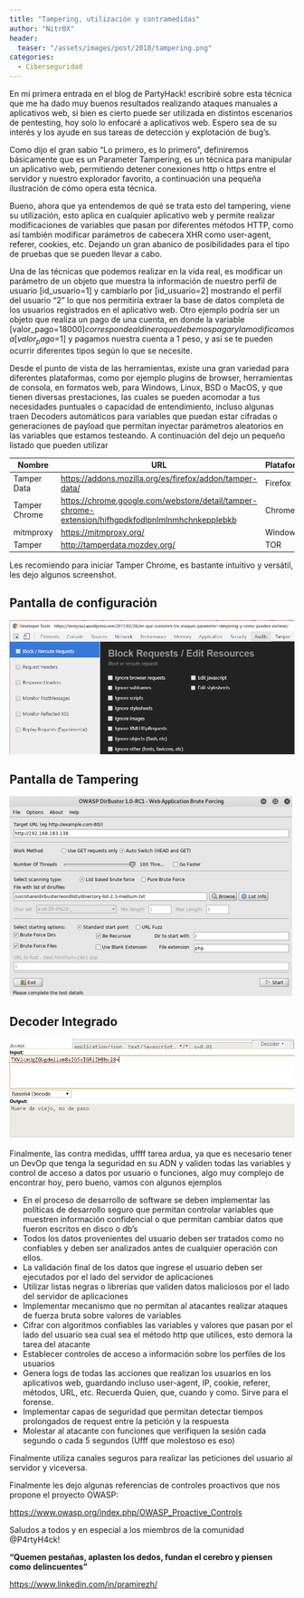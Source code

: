 ```yaml
---
title: "Tampering, utilización y contramedidas"
author: "Nitr0X"
header: 
  teaser: "/assets/images/post/2018/tampering.png"
categories:
  - Ciberseguridad
---
```


En mi primera entrada en el blog de PartyHack! escribiré sobre esta técnica que me ha dado muy buenos resultados realizando ataques manuales a aplicativos web, si bien es cierto puede ser utilizada en distintos escenarios de pentesting, hoy solo lo enfocaré a aplicativos web. Espero sea de su interés y los ayude en sus tareas de detección y explotación de bug’s.

Como dijo el gran sabio “Lo primero, es lo primero”,  definiremos básicamente que  es un Parameter Tampering, es un técnica para manipular  un aplicativo web,  permitiendo detener conexiones http o https entre el servidor y nuestro explorador favorito, a continuación una pequeña ilustración de cómo opera esta técnica.

Bueno, ahora que ya entendemos de qué se trata esto del tampering, viene su utilización, esto aplica en cualquier aplicativo web y permite realizar modificaciones de variables que pasan por diferentes métodos HTTP, como así también modificar parámetros de cabecera XHR como user-agent, referer, cookies, etc. Dejando un gran abanico de posibilidades para el tipo de pruebas que se pueden llevar a cabo.

Una de las técnicas que podemos realizar en la vida real, es modificar un parámetro de un objeto que muestra la información de nuestro perfil de usuario [id_usuario=1] y cambiarlo por [id_usuario=2] mostrando el perfil del usuario “2” lo que nos permitiría extraer la base de datos completa de los usuarios registrados en el aplicativo web. Otro ejemplo podría ser un objeto que realiza un pago de una cuenta, en donde la variable [valor_pago=$18000] corresponde al dinero que debemos pagar y la modificamos a [valor_pago=$1] y pagamos nuestra cuenta a 1 peso, y así se te pueden ocurrir diferentes tipos según lo que se necesite.

Desde el punto de vista de las herramientas, existe una gran variedad para diferentes plataformas, como por ejemplo plugins de browser, herramientas de consola, en formatos web, para Windows, Linux, BSD o MacOS, y que tienen diversas prestaciones,  las cuales se pueden acomodar a tus necesidades puntuales o capacidad de entendimiento, incluso algunas traen Decoders automáticos para variables que puedan estar cifradas o generaciones de payload que permitan inyectar parámetros aleatorios en las variables que estamos testeando. A continuación del dejo un pequeño listado que pueden utilizar

| Nombre | URL | Plataforma | Tipo |
| ----------- | -----------   | -----------  | ----------- |
| Tamper Data | https://addons.mozilla.org/es/firefox/addon/tamper-data/ | Firefox | Add-ons |
| Tamper Chrome | https://chrome.google.com/webstore/detail/tamper-chrome-extension/hifhgpdkfodlpnlmlnmhchnkepplebkb | Chrome | Extension |
| mitmproxy | https://mitmproxy.org/ | Windows | Web/Console |
| Tamper | http://tamperdata.mozdev.org/ | TOR | Add-ons |

Les recomiendo para iniciar Tamper Chrome, es bastante intuitivo y versátil, les dejo algunos screenshot.

## Pantalla de configuración

![Tampering 1](/assets/images/post/2018/ima1.png)

## Pantalla de Tampering

![Tampering 2](/assets/images/post/2018/ima3.png)

## Decoder Integrado

![Tampering 3](/assets/images/post/2018/ima4.png)

Finalmente, las contra medidas, uffff tarea ardua, ya que es necesario tener un DevOp que tenga la seguridad en su ADN y validen todas las variables y control de acceso a datos por usuario o funciones, algo muy complejo de encontrar hoy, pero bueno, vamos con algunos ejemplos

- En el proceso de desarrollo de software se deben implementar las políticas de desarrollo seguro que permitan controlar variables que muestren información confidencial o que permitan cambiar datos que fueron escritos en disco o db’s
- Todos los datos provenientes del usuario deben ser tratados como no confiables y deben ser analizados antes de cualquier operación con ellos.
- La validación final de los datos que ingrese el usuario deben ser ejecutados por el lado del servidor de aplicaciones
- Utilizar listas negras o librerías que validen datos maliciosos por el lado del servidor de aplicaciones
- Implementar mecanismo que no permitan al atacantes realizar ataques de fuerza bruta sobre valores de variables
- Cifrar con algoritmos confiables las variables y valores que pasan por el lado del usuario sea cual sea el método http que utilices, esto demora la tarea del atacante
- Establecer controles de acceso a información sobre los perfiles de los usuarios
- Genera logs de todas las acciones que realizan los usuarios en los aplicativos web, guardando incluso user-agent, IP, cookie, referer, métodos, URL, etc. Recuerda Quien, que, cuando y como. Sirve para el forense.
- Implementar capas de seguridad que permitan detectar tiempos prolongados de request entre la petición y la respuesta
- Molestar al atacante con funciones que verifiquen la sesión cada segundo o cada 5 segundos (Ufff que molestoso es eso)

Finalmente utiliza canales seguros para realizar las peticiones del usuario al servidor y viceversa.

Finalmente les dejo algunas referencias de controles proactivos que nos  propone el proyecto OWASP:

https://www.owasp.org/index.php/OWASP_Proactive_Controls

Saludos a todos y en especial a los miembros de la comunidad @P4rtyH4ck!

**“Quemen pestañas, aplasten los dedos, fundan el cerebro y piensen como delincuentes”**

https://www.linkedin.com/in/pramirezh/ 